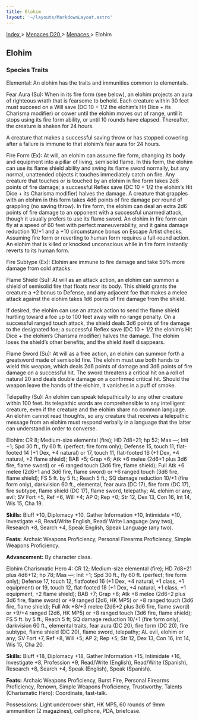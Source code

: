 ```yaml
---
title: Elohim
layout: '~/layouts/MarkdownLayout.astro'
---
```


[ Index ](/) > [ Menaces D20 ](/menaces.d20) > [ Menaces ](/menaces.d20/menaces) > Elohim

##  Elohim

###  Species Traits

Elemental: An elohim has the traits and immunities common to elementals.

Fear Aura (Su): When in its fire form (see below), an elohim projects an aura
of righteous wrath that is fearsome to behold. Each creature within 30 feet
must succeed on a Will save (DC 10 + 1/2 the elohim’s Hit Dice + its Charisma
modifier) or cower until the elohim moves out of range, until it stops using
its fire form ability, or until 10 rounds have elapsed. Thereafter, the
creature is shaken for 24 hours.

A creature that makes a successful saving throw or has stopped cowering after
a failure is immune to that elohim’s fear aura for 24 hours.

Fire Form (Ex): At will, an elohim can assume fire form, changing its body and
equipment into a pillar of living, semisolid flame. In this form, the elohim
can use its flame shield ability and swing its flame sword normally, but any
normal, unattended objects it touches immediately catch on fire. Any creature
that touches or is touched by an elohim in fire form takes 2d6 points of fire
damage; a successful Reflex save (DC 10 + 1/2 the elohim’s Hit Dice + its
Charisma modifier) halves the damage. A creature that grapples with an elohim
in this form takes 4d6 points of fire damage per round of grappling (no saving
throw). In fire form, the elohim can deal an extra 2d6 points of fire damage
to an opponent with a successful unarmed attack, though it usually prefers to
use its flame sword. An elohim in fire form can fly at a speed of 60 feet with
perfect maneuverability, and it gains damage reduction 10/+1 and a +10
circumstance bonus on Escape Artist checks. Assuming fire form or reverting to
human form requires a full-round action. An elohim that is killed or knocked
unconscious while in fire form instantly reverts to its human form.

Fire Subtype (Ex): Elohim are immune to fire damage and take 50% more damage
from cold attacks.

Flame Shield (Su): At will as an attack action, an elohim can summon a shield
of semisolid fire that floats near its body. This shield grants the creature a
+2 bonus to Defense, and any adjacent foe that makes a melee attack against
the elohim takes 1d6 points of fire damage from the shield.

If desired, the elohim can use an attack action to send the flame shield
hurtling toward a foe up to 100 feet away with no range penalty. On a
successful ranged touch attack, the shield deals 3d6 points of fire damage to
the designated foe; a successful Reflex save (DC 10 + 1/2 the elohim’s Hit
Dice + the elohim’s Charisma modifier) halves the damage. The elohim loses the
shield’s other benefits, and the shield itself disappears.

Flame Sword (Su): At will as a free action, an elohim can summon forth a
greatsword made of semisolid fire. The elohim must use both hands to wield
this weapon, which deals 2d6 points of damage and 3d6 points of fire damage on
a successful hit. The sword threatens a critical hit on a roll of natural 20
and deals double damage on a confirmed critical hit. Should the weapon leave
the hands of the elohim, it vanishes in a puff of smoke.

Telepathy (Su): An elohim can speak telepathically to any other creature
within 100 feet. Its telepathic words are comprehensible to any intelligent
creature, even if the creature and the elohim share no common language. An
elohim cannot read thoughts, so any creature that receives a telepathic
message from an elohim must respond verbally in a language that the latter can
understand in order to converse.

Elohim: CR 8; Medium-size elemental (fire); HD 7d8+21; hp 52; Mas —; Init +1;
Spd 30 ft., fly 60 ft. (perfect; fire form only); Defense 15, touch 11, flat-
footed 14 (+1 Dex, +4 natural) or 17, touch 11, flat-footed 16 (+1 Dex, +4
natural, +2 flame shield); BAB +5; Grap +6; Atk +6 melee (2d6+1 plus 3d6 fire,
flame sword) or +6 ranged touch (3d6 fire, flame shield); Full Atk +6 melee
(2d6+1 and 3d6 fire, flame sword) or +6 ranged touch (3d6 fire, flame shield);
FS 5 ft. by 5 ft.; Reach 5 ft.; SQ damage reduction 10/+1 (fire form only),
darkvision 60 ft., elemental, fear aura (DC 17), fire form (DC 17), fire
subtype, flame shield (DC 17), flame sword, telepathy; AL elohim or any, evil;
SV Fort +5, Ref +6, Will +4; AP 0; Rep +0; Str 12, Dex 13, Con 16, Int 14, Wis
15, Cha 19.

**Skills:** Bluff +10, Diplomacy +10, Gather Information +10, Intimidate +10,
Investigate +8, Read/Write English, Read/ Write Language (any two), Research
+8, Search +4, Speak English, Speak Language (any two).

**Feats:** Archaic Weapons Proficiency, Personal Firearms Proficiency, Simple
Weapons Proficiency.

**Advancement:** By character class.

Elohim Charismatic Hero 4: CR 12; Medium-size elemental (fire); HD 7d8+21 plus
4d6+12; hp 78; Mas —; Init +1; Spd 30 ft., fly 60 ft. (perfect; fire form
only); Defense 17, touch 12, flatfooted 16 (+1 Dex, +4 natural, +1 class, +1
equipment) or 19, touch 12, flat-footed 18 (+1 Dex, +4 natural, +1 class, +1
equipment, +2 flame shield); BAB +7; Grap +8; Atk +8 melee (2d6+2 plus 3d6
fire, flame sword) or +9 ranged (2d6, HK MP5) or +8 ranged touch (3d6 fire,
flame shield); Full Atk +8/+3 melee (2d6+2 plus 3d6 fire, flame sword) or
+9/+4 ranged (2d6, HK MP5) or +8 ranged touch (3d6 fire, flame shield); FS 5
ft. by 5 ft.; Reach 5 ft; SQ damage reduction 10/+1 (fire form only),
darkvision 60 ft., elemental traits, fear aura (DC 20), fire form (DC 20),
fire subtype, flame shield (DC 20), flame sword, telepathy; AL evil, elohim or
any; SV Fort +7, Ref +8, Will +5; AP 2; Rep +5; Str 12, Dex 13, Con 16, Int
14, Wis 15, Cha 20.

**Skills:** Bluff +18, Diplomacy +18, Gather Information +15, Intimidate +16,
Investigate +8, Profession +9, Read/Write (English), Read/Write (Spanish),
Research +8, Search +4, Speak (English), Speak (Spanish).

**Feats:** Archaic Weapons Proficiency, Burst Fire, Personal Firearms
Proficiency, Renown, Simple Weapons Proficiency, Trustworthy. Talents
(Charismatic Hero): Coordinate, fast-talk.

Possessions: Light undercover shirt, HK MP5, 60 rounds of 9mm ammunition (2
magazines), cell phone, PDA, briefcase.


